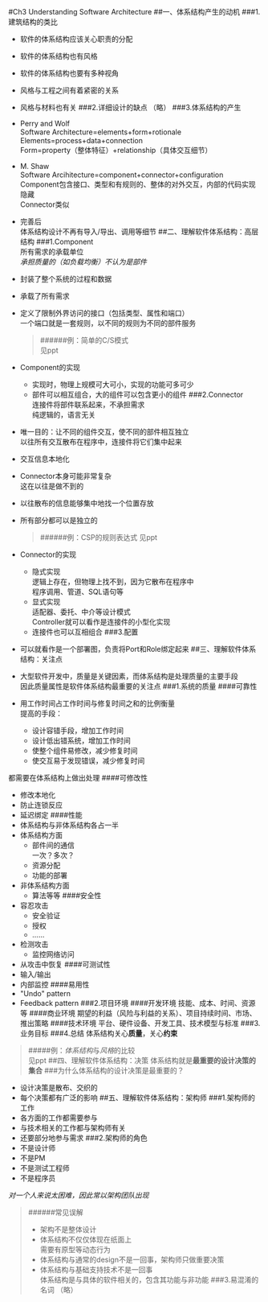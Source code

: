 #Ch3 Understanding Software Architecture
##一、体系结构产生的动机
###1.建筑结构的类比
* 软件的体系结构应该关心职责的分配
* 软件的体系结构也有风格
* 软件的体系结构也要有多种视角
* 风格与工程之间有着紧密的关系
* 风格与材料也有关
###2.详细设计的缺点
（略）
###3.体系结构的产生
* Perry and Wolf  
Software Architecture=elements+form+rotionale  
Elements=process+data+connection  
Form=property（整体特征）+relationship（具体交互细节）
* M. Shaw  
Software Arcihitecture=component+connector+configuration  
Component包含接口、类型和有规则的、整体的对外交互，内部的代码实现隐藏  
Connector类似
* 完善后  
体系结构设计不再有导入/导出、调用等细节
##二、理解软件体系结构：高层结构
###1.Component  
所有需求的承载单位  
*承担质量的（如负载均衡）不认为是部件*

* 封装了整个系统的过程和数据
* 承载了所有需求
* 定义了限制外界访问的接口（包括类型、属性和端口）  
一个端口就是一套规则，以不同的规则为不同的部件服务
	> ######例：简单的C/S模式  
	> 见ppt
* Component的实现
	* 实现时，物理上规模可大可小，实现的功能可多可少
	* 部件可以相互组合，大的组件可以包含更小的组件
###2.Connector  
连接件将部件联系起来，不承担需求  
纯逻辑的，语言无关

* 唯一目的：让不同的组件交互，使不同的部件相互独立  
以往所有交互散布在程序中，连接件将它们集中起来
* 交互信息本地化
* Connector本身可能非常复杂  
这在以往是做不到的
* 以往散布的信息能够集中地找一个位置存放
* 所有部分都可以是独立的
	> ######例：CSP的规则表达式
	> 见ppt

* Connector的实现
	* 隐式实现  
	逻辑上存在，但物理上找不到，因为它散布在程序中  
	程序调用、管道、SQL语句等
	* 显式实现  
	适配器、委托、中介等设计模式  
	Controller就可以看作是连接件的小型化实现
	* 连接件也可以互相组合
###3.配置
* 可以就看作是一个部署图，负责将Port和Role绑定起来
##三、理解软件体系结构：关注点
* 大型软件开发中，质量是关键因素，而体系结构是处理质量的主要手段  
因此质量属性是软件体系结构最重要的关注点
###1.系统的质量
####可靠性
* 用工作时间占工作时间与修复时间之和的比例衡量  
提高的手段：
	* 设计容错手段，增加工作时间
	* 设计低出错系统，增加工作时间
	* 使整个组件易修改，减少修复时间
	* 使交互易于发现错误，减少修复时间

都需要在体系结构上做出处理
####可修改性
* 修改本地化
* 防止连锁反应
* 延迟绑定
####性能
* 体系结构与非体系结构各占一半
* 体系结构方面
	* 部件间的通信  
	一次？多次？
	* 资源分配
	* 功能的部署
* 非体系结构方面
	* 算法等等
####安全性
* 容忍攻击
	* 安全验证
	* 授权
	* ……
* 检测攻击
	* 监控网络访问
* 从攻击中恢复
####可测试性
* 输入/输出
* 内部监控
####易用性
* "Undo" pattern
* Feedback pattern
###2.项目环境
####开发环境
技能、成本、时间、资源等
####商业环境
期望的利益（风险与利益的关系）、项目持续时间、市场、推出策略
####技术环境
平台、硬件设备、开发工具、技术模型与标准
###3.业务目标
###4.总结
体系结构关心**质量**，关心**约束**
> #####例：*体系结构*与*风格*的比较  
> 见ppt
##四、理解软件体系结构：决策
体系结构就是**最重要的设计决策的集合**
###为什么体系结构的设计决策是最重要的？
* 设计决策是散布、交织的
* 每个决策都有广泛的影响
##五、理解软件体系结构：架构师
###1.架构师的工作
* 各方面的工作都需要参与
* 与技术相关的工作都与架构师有关
* 还要部分地参与需求
###2.架构师的角色
* 不是设计师
* 不是PM
* 不是测试工程师
* 不是程序员

*对一个人来说太困难，因此常以架构团队出现*

> ######常见误解 
> * 架构不是整体设计
> * 体系结构不仅仅体现在纸面上  
> 需要有原型等动态行为
> * 体系结构与通常的design不是一回事，架构师只做重要决策
> * 体系结构与基础支持技术不是一回事  
> 体系结构是与具体的软件相关的，包含其功能与非功能
###3.易混淆的名词
（略）